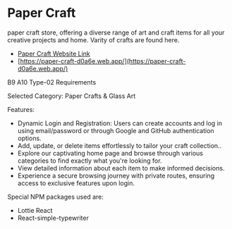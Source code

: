 # Paper Craft

paper craft store, offering a diverse range of art and craft items for all your creative projects and home. Varity of crafts are found here.

- [Paper Craft Website Link](https://paper-craft-d0a6e.web.app/)
- [https://paper-craft-d0a6e.web.app/](https://paper-craft-d0a6e.web.app/)

B9 A10 Type-02 Requirements

Selected Category: Paper Crafts & Glass Art

Features:
- Dynamic Login and Registration: Users can create accounts and log in using email/password or through Google and GitHub authentication options.
- Add, update, or delete items effortlessly to tailor your craft collection..
- Explore our captivating home page and browse through various categories to find exactly what you're looking for.
- View detailed information about each item to make informed decisions.
- Experience a secure browsing journey with private routes, ensuring access to exclusive features upon login.

Special NPM packages used are:
- Lottie React
- React-simple-typewriter
